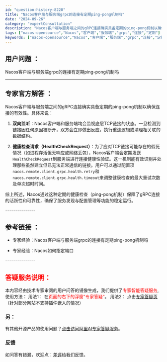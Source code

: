 ```yaml
---
id: "question-history-8220"
title: "Nacos客户端与服务端grpc的连接有定期ping-pong机制吗"
date: "2024-09-26"
category: "expertConsultation"
description: "Nacos客户端与服务端之间的gRPC连接确实具备定期的ping-pong机制以确保连接的有效性。具体来说：1. **双向监听**：Nacos客户端和服务端均会监视底层TCP链接的状态。一旦检测到链接因任何原因被断开，双方会立即做出反应，执行重连逻辑或清理相关联的数据结构。2. **健康检查请求（H"
tags: ["nacos-opensource","Nacos","客户端","服务端","grpc","连接","定期"]
keywords: ["nacos-opensource","Nacos","客户端","服务端","grpc","连接","定期"]
---
```


## 用户问题 ： 
 Nacos客户端与服务端grpc的连接有定期ping-pong机制吗  

---------------
## 专家官方解答 ：

Nacos客户端与服务端之间的gRPC连接确实具备定期的ping-pong机制以确保连接的有效性。具体来说：

1. **双向监听**：Nacos客户端和服务端均会监视底层TCP链接的状态。一旦检测到链接因任何原因被断开，双方会立即做出反应，执行重连逻辑或清理相关联的数据结构。

2. **健康检查请求（HealthCheckRequest）**：为了应对TCP链接可能存在的假死情况（如进程存活但无响应或网络丢包），Nacos客户端会定期发送`HealthCheckRequest`到服务端进行连接健康性验证。这一机制能有效识别并处理那些虽然建立但已无法正常通信的链接。用户可以通过配置项`nacos.remote.client.grpc.health.retry`和`nacos.remote.client.grpc.health.timeout`来调整健康检查的最大重试次数及单次超时时间。

综上所述，Nacos通过这种定期的健康检查（ping-pong机制）保障了gRPC连接的活跃性和可靠性，确保了服务发现与配置管理等功能的稳定运行。


<font color="#949494">---------------</font> 


## 参考链接 ：

* 专家经验：Nacos客户端与服务端grpc的连接有定期ping-pong机制吗 
 
 * 专家经验：Nacos如何指定端口 


 <font color="#949494">---------------</font> 
 


## <font color="#FF0000">答疑服务说明：</font> 

本内容经由技术专家审阅的用户问答的镜像生成，我们提供了<font color="#FF0000">专家智能答疑服务</font>,使用方法：
用法1： 在<font color="#FF0000">页面的右下的浮窗”专家答疑“</font>。
用法2： 点击[专家答疑页](https://answer.opensource.alibaba.com/docs/intro)（针对部分网站不支持插件嵌入的情况）
### 另：


有其他开源产品的使用问题？[点击访问阿里AI专家答疑服务](https://answer.opensource.alibaba.com/docs/intro)。
### 反馈
如问答有错漏，欢迎点：[差评](https://ai.nacos.io/user/feedbackByEnhancerGradePOJOID?enhancerGradePOJOId=13576)给我们反馈。
